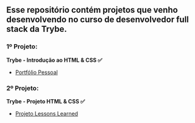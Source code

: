 <h2>Esse repositório contém projetos que venho desenvolvendo no curso de desenvolvedor full stack da Trybe.</h2>

<h3>1º Projeto:</h3>
<strong>Trybe - Introdução ao HTML & CSS ✅</strong>
<ul>
<li><a href="https://tgus17.github.io/gustavo-oliva-github-io/Portfolio_Web/" target="_blank">Portfólio Pessoal</a></li>
</ul>

<h3>2º Projeto:</h3>
<strong>Trybe - Projeto HTML & CSS ✅</strong>
<ul>
<li><a href="https://tgus17.github.io/gustavo-oliva-github-io/Projeto1-HTML/" target="_blank">Projeto Lessons Learned</a></li>
</ul>

